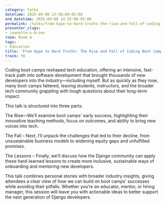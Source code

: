 ```yaml
---
category: talks
datetime: 2025-09-08 13:50:00-05:00
end_datetime: 2025-09-08 14:35:00-05:00
permalink: /talks/from-hype-to-hard-truths-the-rise-and-fall-of-coding-boot-camps/
presenter_slugs:
- jeanette-o-brien
room: Room A
tags:
- Education
title: 'From Hype to Hard Truths: The Rise and Fall of Coding Boot Camps'
track: t0
---
```


Coding boot camps reshaped tech education, offering an intensive, fast-track path into software development that brought thousands of new developers into the industry—including myself. But as quickly as they rose, many boot camps faltered, leaving students, instructors, and the broader tech community grappling with tough questions about their long-term impact.

This talk is structured into three parts:

The Rise—We’ll examine boot camps' early success, highlighting their innovative teaching methods, focus on outcomes, and ability to bring new voices into tech.

The Fall – Next, I’ll unpack the challenges that led to their decline, from unsustainable business models to widening equity gaps and unfulfilled promises.

The Lessons – Finally, we’ll discuss how the Django community can apply these hard-learned lessons to create more inclusive, sustainable ways of onboarding and mentoring new developers.

This talk combines personal stories with broader industry insights, giving attendees a clear view of how we can build on boot camps' successes while avoiding their pitfalls. Whether you’re an educator, mentor, or hiring manager, this session will leave you with actionable ideas to better support the next generation of Django developers.